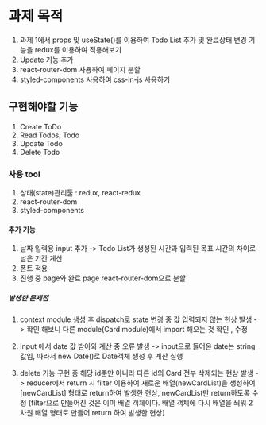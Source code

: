 # 과제 목적

1. 과제 1에서 props 및 useState()를 이용하여 Todo List 추가 및 완료상태 변경 기능을 redux를 이용하여 적용해보기
2. Update 기능 추가
3. react-router-dom 사용하여 페이지 분할 
4. styled-components 사용하여 css-in-js 사용하기 

## 구현해야할 기능

1. Create ToDo 
2. Read Todos, Todo
3. Update Todo
4. Delete Todo

### 사용 tool

1. 상태(state)관리툴 : redux, react-redux
2. react-router-dom
3. styled-components

#### 추가 기능 

1. 날짜 입력용 input 추가
-> Todo List가 생성된 시간과 입력된 목표 시간의 차이로 남은 기간 계산
2. 폰트 적용
3. 진행 중 page와 완료 page react-router-dom으로 분할

##### 발생한 문제점

1. context module 생성 후 dispatch로 state 변경 중 값 입력되지 않는 현상 발생
-> 확인 해보니 다른 module(Card module)에서 import 해오는 것 확인 , 수정

2. input 에서 date 값 받아와 계산 중 오류 발생
-> input으로 들어온 date는 string값임, 따라서 new Date()로 Date객체 생성 후 계산 실행

3. delete 기능 구현 중 해당 id뿐만 아니라 다른 id의 Card 전부 삭제되는 현상 발생
-> reducer에서 return 시 filter 이용하여 새로운 배열(newCardList)을 생성하여 [newCardList] 형태로 return하여 발생한 현상, newCardList만 return하도록 수정 
   (filter으로 만들어진 것은 이미 배열 객체이다. 배열 객체에 다시 배열을 씌워 2차원 배열 형태로 만들어 return 하여 발생한 현상)

